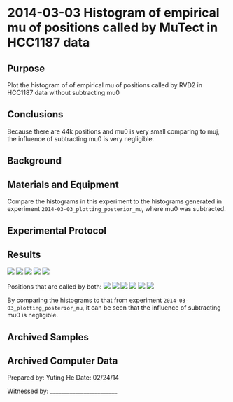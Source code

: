 2014-03-03 Histogram of empirical mu of positions called by MuTect in HCC1187 data
==============================

Purpose
------------
Plot the histogram of of empirical mu of positions called by RVD2 in HCC1187 data without subtracting mu0

Conclusions
-----------------
Because there are 44k positions and mu0 is very small comparing to muj, the influence of subtracting mu0 is very negligible.  

Background
----------------


Materials and Equipment
------------------------------
Compare the histograms in this experiment to the histograms generated in experiment `2014-03-03_plotting_posterior_mu`, where mu0 was subtracted.


Experimental Protocol
---------------------------


Results
-----------

![]('position154749704.png')
![]('position154766700.png')
![]('position154766732.png')
![]('position154777014.png')
![]('position154777118.png')

Positions that are called by both:
![]('position154743899.png')
![]('position154753635.png')
![]('position154754371.png')
![]('position154758813.png')
![]('position154760439.png')
![]('position154780960.png')

By comparing the histograms to that from experiment `2014-03-03_plotting_posterior_mu`, it can be seen that the influence of subtracting mu0 is negligible.  

Archived Samples
-------------------------

Archived Computer Data
------------------------------


Prepared by: Yuting He     Date: 02/24/14


Witnessed by: ________________________
